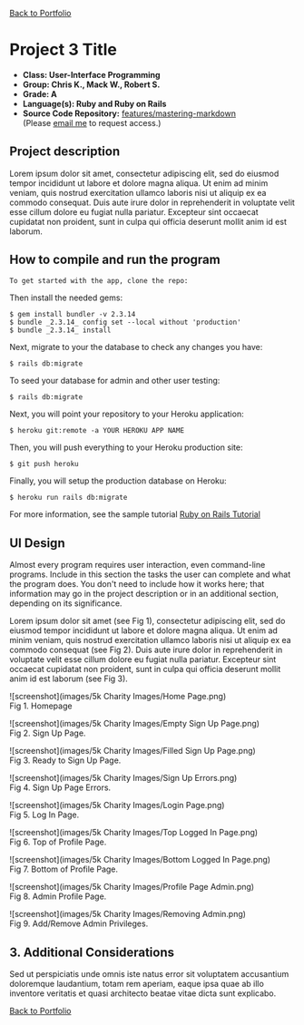 [Back to Portfolio](./)

Project 3 Title
===============

-   **Class: User-Interface Programming**
-   **Group: Chris K., Mack W., Robert S.** 
-   **Grade: A** 
-   **Language(s): Ruby and Ruby on Rails** 
-   **Source Code Repository:** [features/mastering-markdown](https://github.com/rbsquires/BC_race_app.git)  
    (Please [email me](mailto:rbsquires@csustudent.net?subject=GitHub%20Access) to request access.)

## Project description

Lorem ipsum dolor sit amet, consectetur adipiscing elit, sed do eiusmod tempor incididunt ut labore et dolore magna aliqua. Ut enim ad minim veniam, quis nostrud exercitation ullamco laboris nisi ut aliquip ex ea commodo consequat. Duis aute irure dolor in reprehenderit in voluptate velit esse cillum dolore eu fugiat nulla pariatur. Excepteur sint occaecat cupidatat non proident, sunt in culpa qui officia deserunt mollit anim id est laborum.

## How to compile and run the program

```bash
To get started with the app, clone the repo:
```

Then install the needed gems:

```
$ gem install bundler -v 2.3.14
$ bundle _2.3.14_ config set --local without 'production'
$ bundle _2.3.14_ install
```

Next, migrate to your the database to check any changes you have:

```
$ rails db:migrate
```

To seed your database for admin and other user testing:

```
$ rails db:migrate
```

Next, you will point your repository to your Heroku application:

```
$ heroku git:remote -a YOUR HEROKU APP NAME
```

Then, you will push everything to your Heroku production site:

```
$ git push heroku
```

Finally, you will setup the production database on Heroku:

```
$ heroku run rails db:migrate
```



For more information, see the sample tutorial
<a href="https://www.railstutorial.org/book" target="_blank">Ruby on Rails Tutorial</a>


## UI Design

Almost every program requires user interaction, even command-line programs. Include in this section the tasks the user can complete and what the program does. You don't need to include how it works here; that information may go in the project description or in an additional section, depending on its significance.

Lorem ipsum dolor sit amet (see Fig 1), consectetur adipiscing elit, sed do eiusmod tempor incididunt ut labore et dolore magna aliqua. Ut enim ad minim veniam, quis nostrud exercitation ullamco laboris nisi ut aliquip ex ea commodo consequat (see Fig 2). Duis aute irure dolor in reprehenderit in voluptate velit esse cillum dolore eu fugiat nulla pariatur. Excepteur sint occaecat cupidatat non proident, sunt in culpa qui officia deserunt mollit anim id est laborum (see Fig 3).

![screenshot](images/5k Charity Images/Home Page.png)  
Fig 1. Homepage

![screenshot](images/5k Charity Images/Empty Sign Up Page.png)  
Fig 2. Sign Up Page.

![screenshot](images/5k Charity Images/Filled Sign Up Page.png)  
Fig 3. Ready to Sign Up Page.

![screenshot](images/5k Charity Images/Sign Up Errors.png)  
Fig 4. Sign Up Page Errors.

![screenshot](images/5k Charity Images/Login Page.png)  
Fig 5. Log In Page.

![screenshot](images/5k Charity Images/Top Logged In Page.png)  
Fig 6. Top of Profile Page.

![screenshot](images/5k Charity Images/Bottom Logged In Page.png)  
Fig 7. Bottom of Profile Page.

![screenshot](images/5k Charity Images/Profile Page Admin.png)  
Fig 8. Admin Profile Page.

![screenshot](images/5k Charity Images/Removing Admin.png)  
Fig 9. Add/Remove Admin Privileges.

## 3. Additional Considerations

Sed ut perspiciatis unde omnis iste natus error sit voluptatem accusantium doloremque laudantium, totam rem aperiam, eaque ipsa quae ab illo inventore veritatis et quasi architecto beatae vitae dicta sunt explicabo. 

[Back to Portfolio](./)
